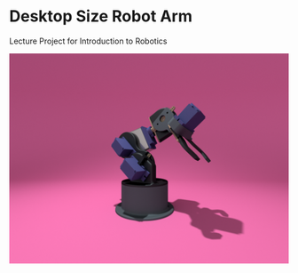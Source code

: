 # Desktop Size Robot Arm
 Lecture Project for Introduction to Robotics
 
![Desk Size Robot Arm][def]

[def]: ./2.Images/smallest_robot_manuplatorpmebe.png